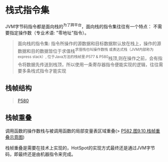 # 栈式指令集
JVM字节码指令都是面向栈的<sup>为了跨平台</sup>，面向栈的指令集往往有一个特点： 不需要指定操作数（专业术语: "零地址"指令）。
> 面向栈的指令集: 指令所操作的源数据和目标数据默认放在栈上，操作的源数据和目的数据皆位于求值栈<sup>求值栈也叫操作数栈 或表达式栈（JVM内部称为express stack）, 位于Java方法的栈帧里:P577 & P580</sup>栈顶,则在操作之前，会有指令将数据先传送到栈顶，所以使用一条寄存器指令便能实现的逻辑，往往需要多条栈式指令才能实现

## 栈帧结构
> [P580](../../../006.BOOKs/Unlocking-The-Java-Virtual-Machine/009.Unlocking-The-Java-Virtual-Machine-9.pdf)


## 栈帧重叠
调用函数的操作数栈与被调用函数的局部变量表区域重叠(> [P582,图9.10.栈帧重叠示意图](../../../006.BOOKs/Unlocking-The-Java-Virtual-Machine/009.Unlocking-The-Java-Virtual-Machine-9.pdf))

栈帧重叠是需要在技术上实现的，HotSpot的实现方式最终还是通过JVM字节码，即最终还是由机器指令来完成。